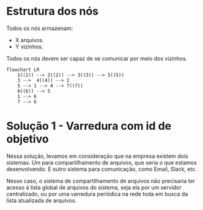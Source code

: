 # Estrutura dos nós
Todos os nós armazenam:
- X arquivos.
- Y vizinhos.

Todos os nós devem ser capaz de se comunicar por meio dos vizinhos.

```mermaid
flowchart LR
    1((1)) --> 2((2)) --> 3((3)) --> 5((5))
    3 -->  4((4)) --> 2
    5 --> 1 --> 4 --> 7((7))
    6((6)) --> 5
    1 --> 6
    7 --> 6
```

# Solução 1 - Varredura com id de objetivo
Nessa solução, levamos em consideração que na empresa existem dois sistemas. 
Um para compartilhamento de arquivos, que seria o que estamos desenvolvendo.
E outro sistema para comunicação, como Email, Slack, etc.

Nesse caso, o sistema de compartilhamento de arquivos não precisaria ter acesso
à lista global de arquivos do sistema, seja ela por um servidor centralizado, ou
por uma varredura periódica na rede toda em busca da lista atualizada de arquivos.
